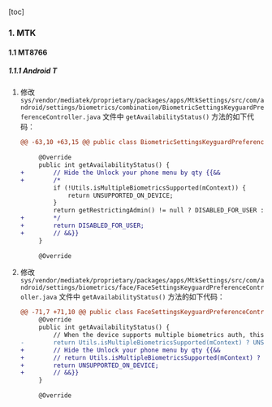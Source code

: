[toc]

### 1. MTK

#### 1.1 MT8766

##### 1.1.1 Android T

1. 修改 `sys/vendor/mediatek/proprietary/packages/apps/MtkSettings/src/com/android/settings/biometrics/combination/BiometricSettingsKeyguardPreferenceController.java` 文件中 `getAvailabilityStatus()` 方法的如下代码：

   ```diff
   @@ -63,10 +63,15 @@ public class BiometricSettingsKeyguardPreferenceController extends TogglePrefere
    
        @Override
        public int getAvailabilityStatus() {
   +        // Hide the Unlock your phone menu by qty {{&&
   +        /*
            if (!Utils.isMultipleBiometricsSupported(mContext)) {
                return UNSUPPORTED_ON_DEVICE;
            }
            return getRestrictingAdmin() != null ? DISABLED_FOR_USER : AVAILABLE;
   +        */
   +        return DISABLED_FOR_USER;
   +        // &&}}
        }
    
        @Override
   ```

2. 修改 `sys/vendor/mediatek/proprietary/packages/apps/MtkSettings/src/com/android/settings/biometrics/face/FaceSettingsKeyguardPreferenceController.java` 文件中 `getAvailabilityStatus()` 方法的如下代码：

   ```diff
   @@ -71,7 +71,10 @@ public class FaceSettingsKeyguardPreferenceController extends FaceSettingsPrefer
        @Override
        public int getAvailabilityStatus() {
            // When the device supports multiple biometrics auth, this preference will be unavailable.
   -        return Utils.isMultipleBiometricsSupported(mContext) ? UNSUPPORTED_ON_DEVICE : AVAILABLE;
   +        // Hide the Unlock your phone menu by qty {{&&
   +        // return Utils.isMultipleBiometricsSupported(mContext) ? UNSUPPORTED_ON_DEVICE : AVAILABLE;
   +        return UNSUPPORTED_ON_DEVICE;
   +        // &&}}
        }
    
        @Override
   ```

